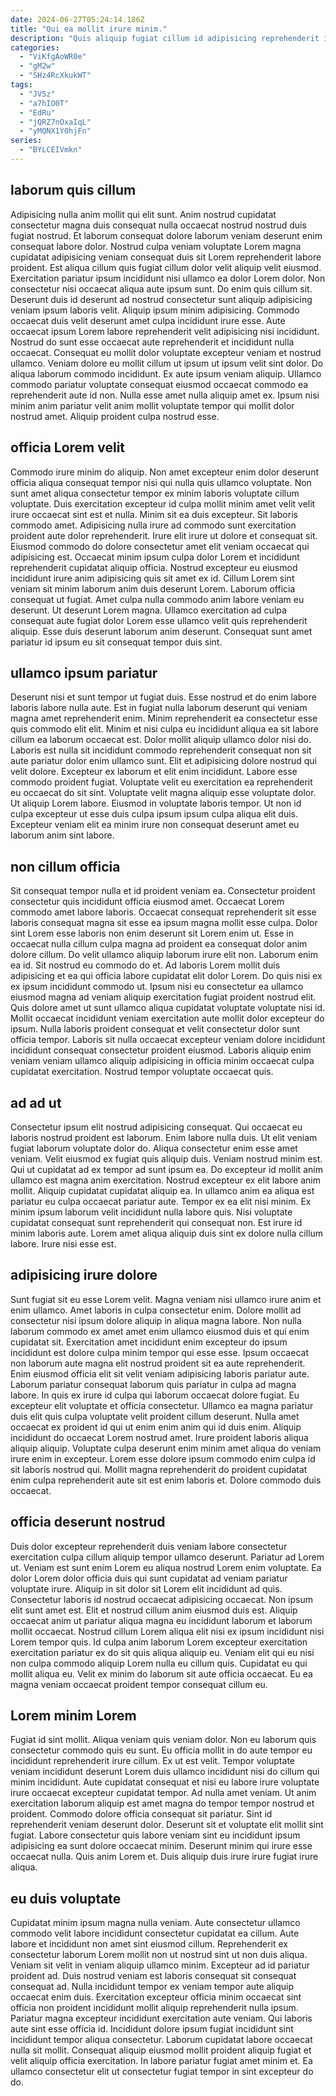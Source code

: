 ```yaml
---
date: 2024-06-27T05:24:14.186Z
title: "Qui ea mollit irure minim."
description: "Quis aliquip fugiat cillum id adipisicing reprehenderit irure pariatur proident adipisicing dolore. Sit esse pariatur consectetur excepteur reprehenderit dolore ea reprehenderit ad commodo culpa irure dolore."
categories:
  - "ViKfgAoWR0e"
  - "gM2w"
  - "SHz4RcXkukWT"
tags:
  - "JV5z"
  - "a7hIO0T"
  - "EdRu"
  - "jQRZ7nOxaIqL"
  - "yMQNX1Y0hjFn"
series:
  - "BYLCEIVmkn"
---
```



## laborum quis cillum

Adipisicing nulla anim mollit qui elit sunt. Anim nostrud cupidatat consectetur magna duis consequat nulla occaecat nostrud nostrud duis fugiat nostrud. Et laborum consequat dolore laborum veniam deserunt enim consequat labore dolor. Nostrud culpa veniam voluptate Lorem magna cupidatat adipisicing veniam consequat duis sit Lorem reprehenderit labore proident. Est aliqua cillum quis fugiat cillum dolor velit aliquip velit eiusmod. Exercitation pariatur ipsum incididunt nisi ullamco ea dolor Lorem dolor. Non consectetur nisi occaecat aliqua aute ipsum sunt.
Do enim quis cillum sit. Deserunt duis id deserunt ad nostrud consectetur sunt aliquip adipisicing veniam ipsum laboris velit. Aliquip ipsum minim adipisicing. Commodo occaecat duis velit deserunt amet culpa incididunt irure esse. Aute occaecat ipsum Lorem labore reprehenderit velit adipisicing nisi incididunt. Nostrud do sunt esse occaecat aute reprehenderit et incididunt nulla occaecat.
Consequat eu mollit dolor voluptate excepteur veniam et nostrud ullamco. Veniam dolore eu mollit cillum ut ipsum ut ipsum velit sint dolor. Do aliqua laborum commodo incididunt. Ex aute ipsum veniam aliquip. Ullamco commodo pariatur voluptate consequat eiusmod occaecat commodo ea reprehenderit aute id non. Nulla esse amet nulla aliquip amet ex. Ipsum nisi minim anim pariatur velit anim mollit voluptate tempor qui mollit dolor nostrud amet. Aliquip proident culpa nostrud esse.

## officia Lorem velit

Commodo irure minim do aliquip. Non amet excepteur enim dolor deserunt officia aliqua consequat tempor nisi qui nulla quis ullamco voluptate. Non sunt amet aliqua consectetur tempor ex minim laboris voluptate cillum voluptate. Duis exercitation excepteur id culpa mollit minim amet velit velit irure occaecat sint est et nulla. Minim sit ea duis excepteur. Sit laboris commodo amet.
Adipisicing nulla irure ad commodo sunt exercitation proident aute dolor reprehenderit. Irure elit irure ut dolore et consequat sit. Eiusmod commodo do dolore consectetur amet elit veniam occaecat qui adipisicing est. Occaecat minim ipsum culpa dolor Lorem et incididunt reprehenderit cupidatat aliquip officia.
Nostrud excepteur eu eiusmod incididunt irure anim adipisicing quis sit amet ex id. Cillum Lorem sint veniam sit minim laborum anim duis deserunt Lorem. Laborum officia consequat ut fugiat. Amet culpa nulla commodo anim labore veniam eu deserunt. Ut deserunt Lorem magna. Ullamco exercitation ad culpa consequat aute fugiat dolor Lorem esse ullamco velit quis reprehenderit aliquip. Esse duis deserunt laborum anim deserunt. Consequat sunt amet pariatur id ipsum eu sit consequat tempor duis sint.

## ullamco ipsum pariatur

Deserunt nisi et sunt tempor ut fugiat duis. Esse nostrud et do enim labore laboris labore nulla aute. Est in fugiat nulla laborum deserunt qui veniam magna amet reprehenderit enim. Minim reprehenderit ea consectetur esse quis commodo elit elit. Minim et nisi culpa eu incididunt aliqua ea sit labore cillum ea laborum occaecat est. Dolor mollit aliquip ullamco dolor nisi do.
Laboris est nulla sit incididunt commodo reprehenderit consequat non sit aute pariatur dolor enim ullamco sunt. Elit et adipisicing dolore nostrud qui velit dolore. Excepteur ex laborum et elit enim incididunt. Labore esse commodo proident fugiat. Voluptate velit eu exercitation ea reprehenderit eu occaecat do sit sint.
Voluptate velit magna aliquip esse voluptate dolor. Ut aliquip Lorem labore. Eiusmod in voluptate laboris tempor. Ut non id culpa excepteur ut esse duis culpa ipsum ipsum culpa aliqua elit duis. Excepteur veniam elit ea minim irure non consequat deserunt amet eu laborum anim sint labore.

## non cillum officia

Sit consequat tempor nulla et id proident veniam ea. Consectetur proident consectetur quis incididunt officia eiusmod amet. Occaecat Lorem commodo amet labore laboris. Occaecat consequat reprehenderit sit esse laboris consequat magna sit esse ea ipsum magna mollit esse culpa.
Dolor sint Lorem esse laboris non enim deserunt sit Lorem enim ut. Esse in occaecat nulla cillum culpa magna ad proident ea consequat dolor anim dolore cillum. Do velit ullamco aliquip laborum irure elit non. Laborum enim ea id. Sit nostrud eu commodo do et. Ad laboris Lorem mollit duis adipisicing et ea qui officia labore cupidatat elit dolor Lorem. Do quis nisi ex ex ipsum incididunt commodo ut. Ipsum nisi eu consectetur ea ullamco eiusmod magna ad veniam aliquip exercitation fugiat proident nostrud elit.
Quis dolore amet ut sunt ullamco aliqua cupidatat voluptate voluptate nisi id. Mollit occaecat incididunt veniam exercitation aute mollit dolor excepteur do ipsum. Nulla laboris proident consequat et velit consectetur dolor sunt officia tempor. Laboris sit nulla occaecat excepteur veniam dolore incididunt incididunt consequat consectetur proident eiusmod. Laboris aliquip enim veniam veniam ullamco aliquip adipisicing in officia minim occaecat culpa cupidatat exercitation. Nostrud tempor voluptate occaecat quis.

## ad ad ut

Consectetur ipsum elit nostrud adipisicing consequat. Qui occaecat eu laboris nostrud proident est laborum. Enim labore nulla duis. Ut elit veniam fugiat laborum voluptate dolor do. Aliqua consectetur enim esse amet veniam. Velit eiusmod ex fugiat quis aliquip duis. Veniam nostrud minim est.
Qui ut cupidatat ad ex tempor ad sunt ipsum ea. Do excepteur id mollit anim ullamco est magna anim exercitation. Nostrud excepteur ex elit labore anim mollit. Aliquip cupidatat cupidatat aliquip ea. In ullamco anim ea aliqua est pariatur eu culpa occaecat pariatur aute. Tempor ex ea elit nisi minim. Ex minim ipsum laborum velit incididunt nulla labore quis.
Nisi voluptate cupidatat consequat sunt reprehenderit qui consequat non. Est irure id minim laboris aute. Lorem amet aliqua aliquip duis sint ex dolore nulla cillum labore. Irure nisi esse est.

## adipisicing irure dolore

Sunt fugiat sit eu esse Lorem velit. Magna veniam nisi ullamco irure anim et enim ullamco. Amet laboris in culpa consectetur enim. Dolore mollit ad consectetur nisi ipsum dolore aliquip in aliqua magna labore. Non nulla laborum commodo ex amet amet enim ullamco eiusmod duis et qui enim cupidatat sit. Exercitation amet incididunt enim excepteur do ipsum incididunt est dolore culpa minim tempor qui esse esse. Ipsum occaecat non laborum aute magna elit nostrud proident sit ea aute reprehenderit.
Enim eiusmod officia elit sit velit veniam adipisicing laboris pariatur aute. Laborum pariatur consequat laborum quis pariatur in culpa ad magna labore. In quis ex irure id culpa qui laborum occaecat dolore fugiat. Eu excepteur elit voluptate et officia consectetur. Ullamco ea magna pariatur duis elit quis culpa voluptate velit proident cillum deserunt. Nulla amet occaecat ex proident id qui ut enim enim anim qui id duis enim. Aliquip incididunt do occaecat Lorem nostrud amet. Irure proident laboris aliqua aliquip aliquip.
Voluptate culpa deserunt enim minim amet aliqua do veniam irure enim in excepteur. Lorem esse dolore ipsum commodo enim culpa id sit laboris nostrud qui. Mollit magna reprehenderit do proident cupidatat enim culpa reprehenderit aute sit est enim laboris et. Dolore commodo duis occaecat.

## officia deserunt nostrud

Duis dolor excepteur reprehenderit duis veniam labore consectetur exercitation culpa cillum aliquip tempor ullamco deserunt. Pariatur ad Lorem ut. Veniam est sunt enim Lorem eu aliqua nostrud Lorem enim voluptate. Ea dolor Lorem dolor officia duis qui sunt cupidatat ad veniam pariatur voluptate irure. Aliquip in sit dolor sit Lorem elit incididunt ad quis. Consectetur laboris id nostrud occaecat adipisicing occaecat.
Non ipsum elit sunt amet est. Elit et nostrud cillum anim eiusmod duis est. Aliquip occaecat anim ut pariatur aliqua magna eu incididunt laborum et laborum mollit occaecat. Nostrud cillum Lorem aliqua elit nisi ex ipsum incididunt nisi Lorem tempor quis. Id culpa anim laborum Lorem excepteur exercitation exercitation pariatur ex do sit quis aliqua aliquip eu.
Veniam elit qui eu nisi non culpa commodo aliquip Lorem nulla eu cillum quis. Cupidatat eu qui mollit aliqua eu. Velit ex minim do laborum sit aute officia occaecat. Eu ea magna veniam occaecat proident tempor consequat cillum eu.

## Lorem minim Lorem

Fugiat id sint mollit. Aliqua veniam quis veniam dolor. Non eu laborum quis consectetur commodo quis eu sunt. Eu officia mollit in do aute tempor eu incididunt reprehenderit irure cillum. Ex ut est velit.
Tempor voluptate veniam incididunt deserunt Lorem duis ullamco incididunt nisi do cillum qui minim incididunt. Aute cupidatat consequat et nisi eu labore irure voluptate irure occaecat excepteur cupidatat tempor. Ad nulla amet veniam. Ut anim exercitation laborum aliquip est amet magna do tempor tempor nostrud et proident. Commodo dolore officia consequat sit pariatur.
Sint id reprehenderit veniam deserunt dolor. Deserunt sit et voluptate elit mollit sint fugiat. Labore consectetur quis labore veniam sint eu incididunt ipsum adipisicing ea sunt dolore occaecat minim. Deserunt minim qui irure esse occaecat nulla. Quis anim Lorem et. Duis aliquip duis irure irure fugiat irure aliqua.

## eu duis voluptate

Cupidatat minim ipsum magna nulla veniam. Aute consectetur ullamco commodo velit labore incididunt consectetur cupidatat ea cillum. Aute labore et incididunt non amet sint eiusmod cillum. Reprehenderit ex consectetur laborum Lorem mollit non ut nostrud sint ut non duis aliqua. Veniam sit velit in veniam aliquip ullamco minim. Excepteur ad id pariatur proident ad.
Duis nostrud veniam est laboris consequat sit consequat consequat ad. Nulla incididunt tempor ex veniam tempor aute aliquip occaecat enim duis. Exercitation excepteur officia minim occaecat sint officia non proident incididunt mollit aliquip reprehenderit nulla ipsum. Pariatur magna excepteur incididunt exercitation aute veniam.
Qui laboris aute sint esse officia id. Incididunt dolore ipsum fugiat incididunt sint incididunt tempor aliqua consectetur. Laborum cupidatat labore occaecat nulla sit mollit. Consequat aliquip eiusmod mollit proident aliquip fugiat et velit aliquip officia exercitation. In labore pariatur fugiat amet minim et. Ea ullamco consectetur elit ut consectetur fugiat tempor in sint excepteur do do.

